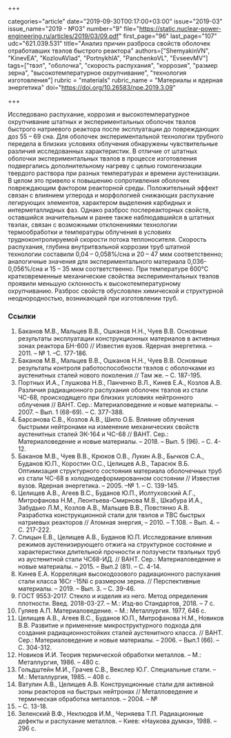 +++

categories="article"
date="2019-09-30T00:17:00+03:00"
issue="2019-03"
issue_name="2019 - №03"
number="9"
file="https://static.nuclear-power-engineering.ru/articles/2019/03/09.pdf"
first_page="96"
last_page="107"
udc="621.039.531"
title="Анализ причин разброса свойств оболочек отработавших твэлов быстрого реактора"
authors=["ShemyakinVN", "KinevEA", "KozlovAVlad", "PortnykhIA", "PanchenkoVL", "EvseevMV"]
tags=["твэл", "оболочка", "скорость распухания", "коррозия", "размер зерна", "высокотемпературное охрупчивание", "технология изготовления"]
rubric = "materials"
rubric_name = "Материалы и ядерная энергетика"
doi="https://doi.org/10.26583/npe.2019.3.09"

+++

Исследовано распухание, коррозия и высокотемпературное охрупчивание штатных и экспериментальных оболочек твэлов быстрого натриевого реактора после эксплуатации до повреждающих доз 55 – 69 сна. Для оболочек экспериментальной технологии трубного передела в близких условиях облучения обнаружены чувствительные различия исследованных характеристик. В отличие от штатных оболочки экспериментальных твэлов в процессе изготовления подвергались дополнительному нагреву с целью гомогенизации твердого раствора при разных температурах и времени аустенизации. В целом это привело к повышению сопротивления оболочек повреждающим фактором реакторной среды. Положительный эффект связан с влиянием углерода и морфологией снижающих распухание легирующих элементов, характером выделения карбидных и интерметаллидных фаз. Однако разброс послереакторных свойств, оставшийся значительным и ранее также наблюдавшийся в штатных твэлах, связан с возможными отклонениями технологии термообработки и температуры облучения в условиях трудноконтролируемой скорости потока теплоносителя. Скорость распухания, глубина внутритвэльной коррозии труб штатной технологии составили 0,04 – 0,058%/сна и 20 – 47 мкм соответственно; аналогичные значения для экспериментального материала 0,036-0,056%/сна и 15 – 35 мкм соответственно. При температуре 600°C кратковременные механические свойства экспериментальных твэлов проявили меньшую склонность к высокотемпературному охрупчиванию. Разброс свойств обусловлен химической и структурной неоднородностью, возникающей при изготовлении труб.

### Ссылки

1. Баканов М.В., Мальцев В.В., Ошканов Н.Н., Чуев В.В. Основные результаты эксплуатации конструкционных материалов в активных зонах реактора БН-600 // Известия вузов. Ядерная энергетика. – 2011. – № 1. –С. 177-186.
2. Баканов М.В., Мальцев В.В., Ошканов Н.Н., Чуев В.В. Основные результаты контроля работоспособности твэлов с оболочками из аустенитных сталей нового поколения // Там же. – С. 187-195.
3. Портных И.А., Глушкова Н.В., Панченко В.Л., Кинев Е.А., Козлов А.В. Различия радиационного распухания оболочек твэлов из стали ЧС-68, происходящего при близких условиях нейтронного облучения // ВАНТ. Сер.: Материаловедение и новые материалы. – 2007. – Вып. 1 (68-69). – С. 377-388.
4. Барсанова С.В., Козлов А.В., Шило О.Б. Влияние облучения быстрыми нейтронами на изменение механических свойств аустенитных сталей ЭК-164 и ЧС-68 // ВАНТ. Сер.: Материаловедение и новые материалы. – 2018. – Вып. 5 (96). – С. 4-12.
5. Баканов М.В., Чуев В.В., Крюков О.В., Лукин А.В., Бычков С.А., Буданов Ю.П., Коростин О.С., Целищев А.В., Тарасюк В.Б. Оптимизация структурного состояния материала оболочечных труб из стали ЧС-68 в холоднодеформированном состоянии // Известия вузов. Ядерная энергетика. – 2005. –№ 1. – С. 139-145.
6. Целищев А.В., Агеев В.С., Буданов Ю.П., Иолтуховский А.Г., Митрофанова Н.М., Леонтьева-Смирнова М.В., Шкабура И.А., Забудько Л.М., Козлов А.В., Мальцев В.В., Повстянко А.В. Разработка конструкционной стали для твэлов и ТВС быстрых натриевых реакторов // Атомная энергия, – 2010. – Т.108. – Вып. 4. – С. 217-222.
7. Спицын Е.В., Целищев А.В., Буданов Ю.П. Исследование влияния режимов аустенизирующего отжига на структурное состояние и характеристики длительной прочности и ползучести твэльных труб из аустенитной стали ЧС68-ИД. // ВАНТ. Сер.: Материаловедение и новые материалы. – 2015. – Вып.2 (81). – С. 4-14.
8. Кинев Е.А. Корреляция высокодозового радиационного распухания стали класса 16Cr -15Ni с размером зерна. // Перспективные материалы. – 2019. – Вып. 3. – С. 39-46.
9. ГОСТ 9553-2017. Стекло и изделия из него. Метод определения плотности. Введ. 2018-03-27. – М.: Изд-во Стандартов, 2018. – 7 с.
10. Гуляев А.П. Материаловедение. – М.: Металлургия. 1977, 646 с.
11. Целищев А.В., Агеев В.С., Буданов Ю.П., Митрофанова Н.М., Новиков В.В. Развитие и применение микроструктурного подхода для создания радиационностойких сталей аустенитного класса. // ВАНТ. Сер.: Материаловедение и новые материалы. – 2006. – Вып.1 (66). – С. 304-312.
12. Новиков И.И. Теория термической обработки металлов. – М.: Металлургия, 1986. – 480 с.
13. Гольдштейн М.И., Грачев С.В., Векслер Ю.Г. Специальные стали. – М.: Металлургия, 1985. – 408 с.
14. Ватулин А.В., Целищев А.В. Конструкционные стали для активной зоны реакторов на быстрых нейтронах // Металловедение и термическая обработка металлов. – 2004. – №
11. – С. 13-18.
15. Зеленский В.Ф., Неклюдов И.М., Черняева Т.П. Радиационные дефекты и распухание металлов. – Киев: «Наукова думка», 1988. – 296 с.